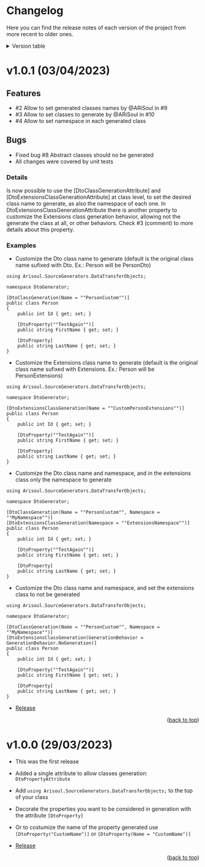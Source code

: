 <a name="changelog-top"></a>

# Changelog

Here you can find the release notes of each version of the project from more recent to older ones. 

<!-- TABLE OF CONTENTS -->
<details>
  <summary>Version table</summary>
  <ul>
    <li><a href="#v1.0.1">v1.0.1 (03/04/2023)</a></li>
    <li><a href="#v1.0.0">v1.0.0 (29/03/2023)</a></li>
  </ul>
</details>

# v1.0.1 (03/04/2023)

## Features
- #2 Allow to set generated classes names by @ARiSoul in #9
- #3 Allow to set classes to generate by @ARiSoul in #10
- #4 Allow to set namespace in each generated class

## Bugs
- Fixed bug #8 Abstract classes should no be generated
- All changes were covered by unit tests

### Details
Is now possible to use the [DtoClassGenerationAttribute] and [DtoExtensionsClassGenerationAttribute] at class level, to set the desired class name to generate, as also the namespace of each one.
In DtoExtensionsClassGenerationAttribute there is another property to customize the Extensions class generation behavior, allowing not the generate the class at all, or other behaviors. Check #3 (comment) to more details about this property.

### Examples

- Customize the Dto class name to generate (default is the original class name sufixed with Dto. Ex.: Person will be PersonDto)
```
using Arisoul.SourceGenerators.DataTransferObjects;

namespace DtoGenerator;

[DtoClassGeneration(Name = ""PersonCustom"")]
public class Person
{
    public int Id { get; set; }

    [DtoProperty(""TestAgain"")]
    public string FirstName { get; set; }

    [DtoProperty]
    public string LastName { get; set; }
}

```

- Customize the Extensions class name to generate (default is the original class name sufixed with Extensions. Ex.: Person will be PersonExtensions)
```
using Arisoul.SourceGenerators.DataTransferObjects;

namespace DtoGenerator;

[DtoExtensionsClassGeneration(Name = ""CustomPersonExtensions"")]
public class Person
{
    public int Id { get; set; }

    [DtoProperty(""TestAgain"")]
    public string FirstName { get; set; }

    [DtoProperty]
    public string LastName { get; set; }
}
```

- Customize the Dto class name and namespace, and in the extensions class only the namespace to generate
```
using Arisoul.SourceGenerators.DataTransferObjects;

namespace DtoGenerator;

[DtoClassGeneration(Name = ""PersonCustom"", Namespace = ""MyNamespace"")]
[DtoExtensionsClassGeneration(Namespace = ""ExtensionsNamespace"")]
public class Person
{
    public int Id { get; set; }

    [DtoProperty(""TestAgain"")]
    public string FirstName { get; set; }

    [DtoProperty]
    public string LastName { get; set; }
}
```

- Customize the Dto class name and namespace, and set the extensions class to not be generated
```
using Arisoul.SourceGenerators.DataTransferObjects;

namespace DtoGenerator;

[DtoClassGeneration(Name = ""PersonCustom"", Namespace = ""MyNamespace"")]
[DtoExtensionsClassGeneration(GenerationBehavior = GenerationBehavior.NoGeneration)]
public class Person
{
    public int Id { get; set; }

    [DtoProperty(""TestAgain"")]
    public string FirstName { get; set; }

    [DtoProperty]
    public string LastName { get; set; }
}
```

- [Release](https://github.com/ARiSoul/Arisoul.SourceGenerators/releases/tag/v1.0.1)

<p align="right">(<a href="#changelog-top">back to top</a>)</p>

# v1.0.0 (29/03/2023)

- This was the first release
- Added a single attribute to allow classes generation: `DtoPropertyAttribute`
- Add `using Arisoul.SourceGenerators.DataTransferObjects;` to the top of your class
- Decorate the properties you want to be considered in generation with the attribute `[DtoProperty]`
- Or to costumize the name of the property generated use `[DtoProperty("CustomName")]` or `[DtoProperty(Name = "CustomName")]`

- [Release](https://github.com/ARiSoul/Arisoul.SourceGenerators/releases/tag/v1.0.0)

<p align="right">(<a href="#changelog-top">back to top</a>)</p>
